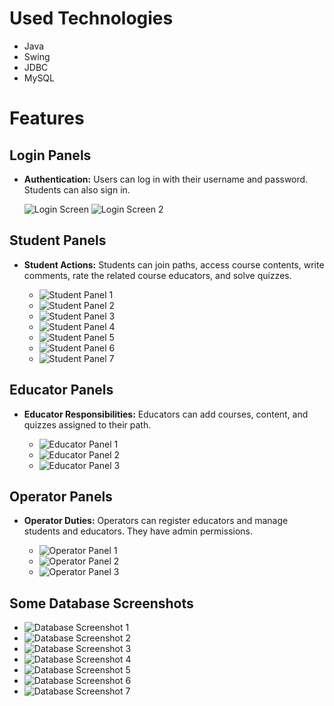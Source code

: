 # Used Technologies

- Java
- Swing
- JDBC
- MySQL

# Features

## Login Panels

- **Authentication:** Users can log in with their username and password. Students can also sign in.
  
  ![Login Screen](https://github.com/YalcinBoraDincer/PatikaKlonGUI/assets/40895613/e4d4fb0b-376f-4402-87f9-9b976a8c393e)
  ![Login Screen 2](https://github.com/YalcinBoraDincer/PatikaKlonGUI/assets/40895613/8e39a515-7ad9-40ae-9240-f39153f91614)

## Student Panels

- **Student Actions:** Students can join paths, access course contents, write comments, rate the related course educators, and solve quizzes.
  
  - ![Student Panel 1](https://github.com/YalcinBoraDincer/PatikaKlonGUI/assets/40895613/90d73dbb-6a56-4ee6-b624-a3b2d3ec7ab9)
  - ![Student Panel 2](https://github.com/YalcinBoraDincer/PatikaKlonGUI/assets/40895613/f7ba3fe5-2da7-4439-a35b-d8f871ccc3d6)
  - ![Student Panel 3](https://github.com/YalcinBoraDincer/PatikaKlonGUI/assets/40895613/4ea2639d-7683-4766-b200-2f857fa8900e)
  - ![Student Panel 4](https://github.com/YalcinBoraDincer/PatikaKlonGUI/assets/40895613/b9cd17bc-eb3d-47fd-96cb-9a0001ee9c9c)
  - ![Student Panel 5](https://github.com/YalcinBoraDincer/PatikaKlonGUI/assets/40895613/ce28550f-4a9e-43f4-b8ee-ea2b5a4995b3)
  - ![Student Panel 6](https://github.com/YalcinBoraDincer/PatikaKlonGUI/assets/40895613/7763d6d5-ff7a-4783-97b5-c45304f202f1)
  - ![Student Panel 7](https://github.com/YalcinBoraDincer/PatikaKlonGUI/assets/40895613/06e6f9f7-dae4-42e8-8cb7-73424804268b)

## Educator Panels

- **Educator Responsibilities:** Educators can add courses, content, and quizzes assigned to their path.
  
  - ![Educator Panel 1](https://github.com/YalcinBoraDincer/PatikaKlonGUI/assets/40895613/cc3e4cf1-1efe-4a21-850f-1acf3c90cb84)
  - ![Educator Panel 2](https://github.com/YalcinBoraDincer/PatikaKlonGUI/assets/40895613/17cf1fda-a27c-4a8f-85e3-24da6723dc5a)
  - ![Educator Panel 3](https://github.com/YalcinBoraDincer/PatikaKlonGUI/assets/40895613/01507090-1b0a-4255-bfb5-0266421ae049)

## Operator Panels

- **Operator Duties:** Operators can register educators and manage students and educators. They have admin permissions.
  
  - ![Operator Panel 1](https://github.com/YalcinBoraDincer/PatikaKlonGUI/assets/40895613/0aae798b-fd95-4223-bae1-89f9b2b8a871)
  - ![Operator Panel 2](https://github.com/YalcinBoraDincer/PatikaKlonGUI/assets/40895613/5cf093b4-b8c9-451b-8ad1-54c005908b1f)
  - ![Operator Panel 3](https://github.com/YalcinBoraDincer/PatikaKlonGUI/assets/40895613/dbff24f9-0c87-40b1-8a7d-d21251a234ef)

## Some Database Screenshots

- ![Database Screenshot 1](https://github.com/YalcinBoraDincer/PatikaKlonGUI/assets/40895613/6cfbc314-7210-4105-b9b3-692e24c15219)
- ![Database Screenshot 2](https://github.com/YalcinBoraDincer/PatikaKlonGUI/assets/40895613/01d076a9-f548-4a57-afa7-f321e63d28c5)
- ![Database Screenshot 3](https://github.com/YalcinBoraDincer/PatikaKlonGUI/assets/40895613/327f53ef-883f-4447-8785-5ae61043cd00)
- ![Database Screenshot 4](https://github.com/YalcinBoraDincer/PatikaKlonGUI/assets/40895613/d23b4e5d-f330-440d-9a88-fbffd1fcac90)
- ![Database Screenshot 5](https://github.com/YalcinBoraDincer/PatikaKlonGUI/assets/40895613/a9490bfc-88ee-4d1d-bbd8-e7b45bce5f22)
- ![Database Screenshot 6](https://github.com/YalcinBoraDincer/PatikaKlonGUI/assets/40895613/962cc80f-e24a-4b0c-b6e2-41aa12e043ae)
- ![Database Screenshot 7](https://github.com/YalcinBoraDincer/PatikaKlonGUI/assets/40895613/630f5475-7e9a-4729-8d41-eb2af7f881bf)
